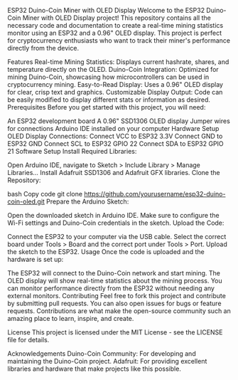 ESP32 Duino-Coin Miner with OLED Display
Welcome to the ESP32 Duino-Coin Miner with OLED Display project! This repository contains all the necessary code and documentation to create a real-time mining statistics monitor using an ESP32 and a 0.96" OLED display. This project is perfect for cryptocurrency enthusiasts who want to track their miner's performance directly from the device.

Features
Real-time Mining Statistics: Displays current hashrate, shares, and temperature directly on the OLED.
Duino-Coin Integration: Optimized for mining Duino-Coin, showcasing how microcontrollers can be used in cryptocurrency mining.
Easy-to-Read Display: Uses a 0.96" OLED display for clear, crisp text and graphics.
Customizable Display Output: Code can be easily modified to display different stats or information as desired.
Prerequisites
Before you get started with this project, you will need:

An ESP32 development board
A 0.96" SSD1306 OLED display
Jumper wires for connections
Arduino IDE installed on your computer
Hardware Setup
OLED Display Connections:
Connect VCC to ESP32 3.3V
Connect GND to ESP32 GND
Connect SCL to ESP32 GPIO 22
Connect SDA to ESP32 GPIO 21
Software Setup
Install Required Libraries:

Open Arduino IDE, navigate to Sketch > Include Library > Manage Libraries…
Install Adafruit SSD1306 and Adafruit GFX libraries.
Clone the Repository:

bash
Copy code
git clone https://github.com/yourusername/esp32-duino-coin-oled.git
Prepare the Arduino Sketch:

Open the downloaded sketch in Arduino IDE.
Make sure to configure the Wi-Fi settings and Duino-Coin credentials in the sketch.
Upload the Code:

Connect the ESP32 to your computer via the USB cable.
Select the correct board under Tools > Board and the correct port under Tools > Port.
Upload the sketch to the ESP32.
Usage
Once the code is uploaded and the hardware is set up:

The ESP32 will connect to the Duino-Coin network and start mining.
The OLED display will show real-time statistics about the mining process.
You can monitor performance directly from the ESP32 without needing any external monitors.
Contributing
Feel free to fork this project and contribute by submitting pull requests. You can also open issues for bugs or feature requests. Contributions are what make the open-source community such an amazing place to learn, inspire, and create.

License
This project is licensed under the MIT License - see the LICENSE file for details.

Acknowledgements
Duino-Coin Community: For developing and maintaining the Duino-Coin project.
Adafruit: For providing excellent libraries and hardware that make projects like this possible.
